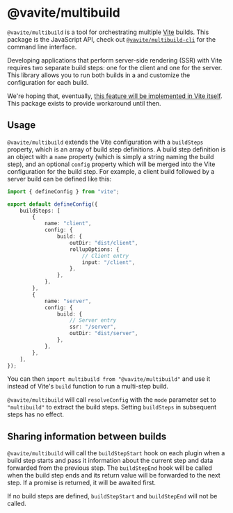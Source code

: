 # @vavite/multibuild

`@vavite/multibuild` is a tool for orchestrating multiple [Vite](https://vitejs.dev) builds. This package is the JavaScript API, check out [`@vavite/multibuild-cli`](../multibuild-cli) for the command line interface.

Developing applications that perform server-side rendering (SSR) with Vite requires two separate build steps: one for the client and one for the server. This library allows you to run both builds in a and customize the configuration for each build.

We're hoping that, eventually, [this feature will be implemented in Vite itself](https://github.com/vitejs/vite/issues/5936). This package exists to provide workaround until then.

## Usage

`@vavite/multibuild` extends the Vite configuration with a `buildSteps` property, which is an array of build step definitions. A build step definition is an object with a `name` property (which is simply a string naming the build step), and an optional `config` property which will be merged into the Vite configuration for the build step. For example, a client build followed by a server build can be defined like this:

```ts
import { defineConfig } from "vite";

export default defineConfig({
	buildSteps: [
		{
			name: "client",
			config: {
				build: {
					outDir: "dist/client",
					rollupOptions: {
						// Client entry
						input: "/client",
					},
				},
			},
		},
		{
			name: "server",
			config: {
				build: {
					// Server entry
					ssr: "/server",
					outDir: "dist/server",
				},
			},
		},
	],
});
```

You can then `import multibuild from "@vavite/multibuild"` and use it instead of Vite's `build` function to run a multi-step build.

`@vavite/multibuild` will call `resolveConfig` with the `mode` parameter set to `"multibuild"` to extract the build steps. Setting `buildSteps` in subsequent steps has no effect.

## Sharing information between builds

`@vavite/multibuild` will call the `buildStepStart` hook on each plugin when a build step starts and pass it information about the current step and data forwarded from the previous step. The `buildStepEnd` hook will be called when the build step ends and its return value will be forwarded to the next step. If a promise is returned, it will be awaited first.

If no build steps are defined, `buildStepStart` and `buildStepEnd` will not be called.
